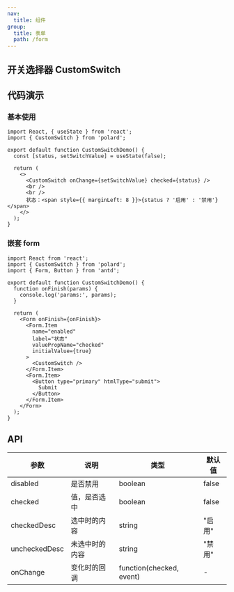 ```yaml
---
nav:
  title: 组件
group:
  title: 表单
  path: /form
---
```


## 开关选择器 CustomSwitch

## 代码演示

### 基本使用

```tsx
import React, { useState } from 'react';
import { CustomSwitch } from 'polard';

export default function CustomSwitchDemo() {
  const [status, setSwitchValue] = useState(false);

  return (
    <>
      <CustomSwitch onChange={setSwitchValue} checked={status} />
      <br />
      <br />
      状态：<span style={{ marginLeft: 8 }}>{status ? '启用' : '禁用'}</span>
    </>
  );
}
```

### 嵌套 form

```tsx
import React from 'react';
import { CustomSwitch } from 'polard';
import { Form, Button } from 'antd';

export default function CustomSwitchDemo() {
  function onFinish(params) {
    console.log('params:', params);
  }

  return (
    <Form onFinish={onFinish}>
      <Form.Item
        name="enabled"
        label="状态"
        valuePropName="checked"
        initialValue={true}
      >
        <CustomSwitch />
      </Form.Item>
      <Form.Item>
        <Button type="primary" htmlType="submit">
          Submit
        </Button>
      </Form.Item>
    </Form>
  );
}
```

## API

| 参数          | 说明           | 类型                     | 默认值 |
| ------------- | -------------- | ------------------------ | ------ |
| disabled      | 是否禁用       | boolean                  | false  |
| checked       | 值，是否选中   | boolean                  | false  |
| checkedDesc   | 选中时的内容   | string                   | "启用" |
| uncheckedDesc | 未选中时的内容 | string                   | "禁用" |
| onChange      | 变化时的回调   | function(checked, event) | -      |
